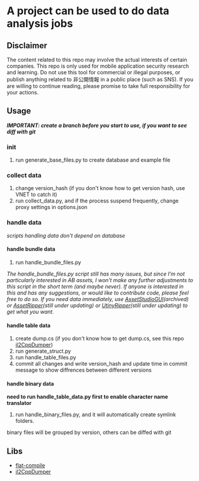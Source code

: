 # A project can be used to do data analysis jobs

## Disclaimer
The content related to this repo may involve the actual interests of certain companies. This repo is only used for mobile application security research and learning. Do not use this tool for commercial or illegal purposes, or publish anything related to 非公開情報 in a public place (such as SNS). If you are willing to continue reading, please promise to take full responsibility for your actions.
## Usage
***IMPORTANT: create a branch before you start to use, if you want to see diff with git***
### init
1. run generate_base_files.py to create database and example  file

### collect data
1. change version_hash (if you don't know how to get version hash, use VNET to catch it)
2. run collect_data.py, and if the process suspend frequently, change proxy settings in options.json

### handle data
*scripts handling data don't depend on database*
#### handle bundle data
1. run handle_bundle_files.py

*The handle_bundle_files.py script still has many issues, but since I'm not particularly interested in AB assets, I won't make any further adjustments to this script in the short term (and maybe never). If anyone is interested in this and has any suggestions, or would like to contribute code, please feel free to do so.*
*If you need data immediately, use [AssetStudioGUI](https://github.com/Perfare/AssetStudio)(archived) or [AssetRipper](https://github.com/AssetRipper/AssetRipper)(still under updating) or [UtinyRipper](https://github.com/mafaca/UtinyRipper)(still under updating) to get what you want.*

#### handle table data
1. create dump.cs (if you don't know how to get dump.cs, see this repo [il2CppDumper](https://github.com/Perfare/Il2CppDumper))
2. run generate_struct.py
3. run handle_table_files.py
4. commit all changes and write version_hash and update time in commit message to show diffrences between different versions 

#### handle binary data
**need to run handle_table_data.py first to enable character name translator**
1. run handle_binary_files.py, and it will automatically create symlink folders.

binary files will be grouped by version, others can be diffed with git

## Libs
- [flat-compile](https://github.com/google/flatbuffers)
- [il2CppDumper](https://github.com/Perfare/Il2CppDumper)
